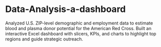 # Data-Analysis-a-dashboard
Analyzed U.S. ZIP-level demographic and employment data to estimate blood and plasma donor potential for the American Red Cross. Built an interactive Excel dashboard with slicers, KPIs, and charts to highlight top regions and guide strategic outreach.
